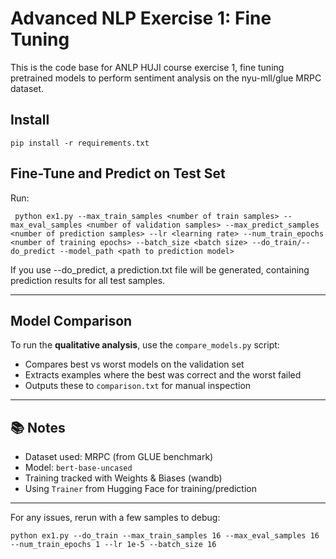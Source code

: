 # Advanced NLP Exercise 1: Fine Tuning

This is the code base for ANLP HUJI course exercise 1, fine tuning 
pretrained models to perform sentiment analysis on the nyu-mll/glue MRPC 
dataset.

## Install
``` pip install -r requirements.txt ```

## Fine-Tune and Predict on Test Set
Run:

``` python ex1.py --max_train_samples <number of train samples> --max_eval_samples <number of validation samples> --max_predict_samples <number of prediction samples> --lr <learning rate> --num_train_epochs <number of training epochs> --batch_size <batch size> --do_train/--do_predict --model_path <path to prediction model>```

If you use --do_predict, a prediction.txt file will be generated, containing prediction results for all test samples.

---

## Model Comparison

To run the **qualitative analysis**, use the `compare_models.py` script:

* Compares best vs worst models on the validation set
* Extracts examples where the best was correct and the worst failed
* Outputs these to `comparison.txt` for manual inspection

---

## 📚 Notes

* Dataset used: MRPC (from GLUE benchmark)
* Model: `bert-base-uncased`
* Training tracked with Weights & Biases (wandb)
* Using `Trainer` from Hugging Face for training/prediction

---

For any issues, rerun with a few samples to debug:

```python ex1.py --do_train --max_train_samples 16 --max_eval_samples 16  --num_train_epochs 1 --lr 1e-5 --batch_size 16```
